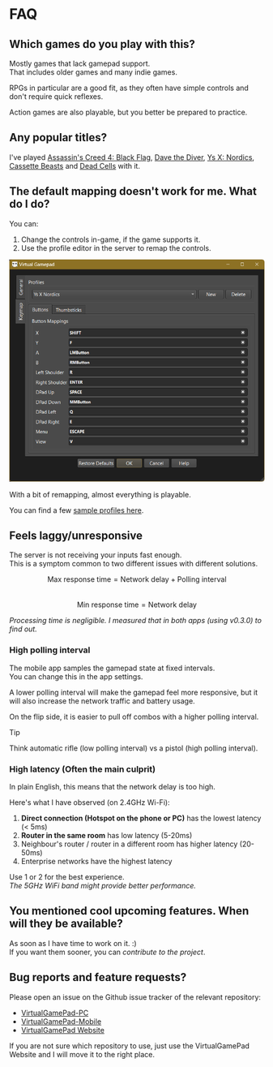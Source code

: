 # FAQ

## Which games do you play with this?

Mostly games that lack gamepad support.  
That includes older games and many indie games.

RPGs in particular are a good fit, as they often have simple controls and don't require quick reflexes.

Action games are also playable, but you better be prepared to practice.

## Any popular titles?

I've played [Assassin's Creed 4: Black Flag](https://en.wikipedia.org/wiki/Assassin's_Creed_IV%3A_Black_Flag), [Dave the Diver](https://en.wikipedia.org/wiki/Dave_the_Diver), [Ys X: Nordics](https://en.wikipedia.org/wiki/Ys_X:_Nordics), [Cassette Beasts](https://en.wikipedia.org/wiki/Cassette_Beasts) and [Dead Cells](https://en.wikipedia.org/wiki/Dead_Cells) with it.

## The default mapping doesn't work for me. What do I do?

You can:

1. Change the controls in-game, if the game supports it.
2. Use the profile editor in the server to remap the controls.

![Profile Editor](assets/VGP_Profile_Editor.png)

With a bit of remapping, almost everything is playable.  

You can find a few [sample profiles here](https://gist.github.com/kitswas/b7a100954de7dd7dcbe52cd38a27c8cf).

## Feels laggy/unresponsive

The server is not receiving your inputs fast enough.  
This is a symptom common to two different issues with different solutions.

$$\text{Max response time} = \text{Network delay} + \text{Polling interval}$$  
$$ \text{Min response time} = \text{Network delay}$$

_Processing time is negligible. I measured that in both apps (using v0.3.0) to find out._

### High polling interval

The mobile app samples the gamepad state at fixed intervals.  
You can change this in the app settings.

A lower polling interval will make the gamepad feel more responsive, but it will also increase the network traffic and battery usage.

On the flip side, it is easier to pull off combos with a higher polling interval.

> [!TIP]  
> Think automatic rifle (low polling interval) vs a pistol (high polling interval).

### High latency (Often the main culprit)

In plain English, this means that the network delay is too high.

Here's what I have observed (on 2.4GHz Wi-Fi):

1. **Direct connection (Hotspot on the phone or PC)** has the lowest latency (< 5ms)
2. **Router in the same room** has low latency (5-20ms)
3. Neighbour's router / router in a different room has higher latency (20-50ms)
4. Enterprise networks have the highest latency

Use 1 or 2 for the best experience.  
_The 5GHz WiFi band might provide better performance._

## You mentioned cool upcoming features. When will they be available?

As soon as I have time to work on it. :)  
If you want them sooner, you can _contribute to the project_.

## Bug reports and feature requests?

Please open an issue on the Github issue tracker of the relevant repository:

- [VirtualGamePad-PC](https://github.com/kitswas/VirtualGamePad-PC/issues/new/choose)
- [VirtualGamePad-Mobile](https://github.com/kitswas/VirtualGamePad-Mobile/issues/new/choose)
- [VirtualGamePad Website](https://github.com/kitswas/VirtualGamePad/issues/new/choose)

If you are not sure which repository to use, just use the VirtualGamePad Website and I will move it to the right place.
